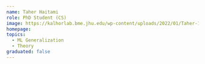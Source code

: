```yaml
---
name: Taher Haitami
role: PhD Student (CS)
image: https://kalhorlab.bme.jhu.edu/wp-content/uploads/2022/01/Taher-1024x1024.webp
homepage:
topics:
  - ML Generalization
  - Theory
graduated: false
---
```

